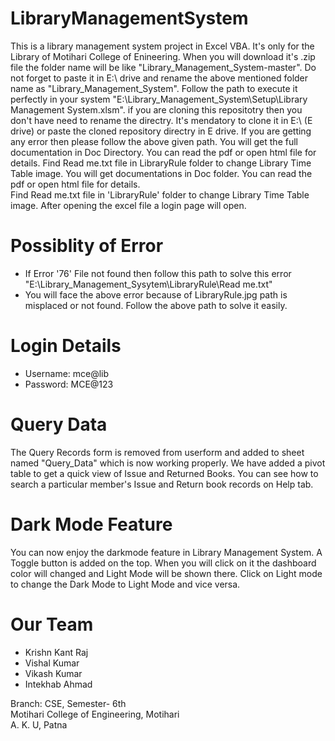 # LibraryManagementSystem

This is a library management system project in Excel VBA. 
It's only for the Library of Motihari College of Enineering. 
When you will download it's .zip file the folder name will be like "Library_Management_System-master".
Do not forget to paste it in E:\ drive and rename the above mentioned folder name as "Library_Management_System". 
Follow the path to execute it perfectly in your system "E:\Library_Management_System\Setup\Library Management System.xlsm". 
if you are cloning this repositotry then you don't have need to rename the directry. 
It's mendatory to clone it in E:\ (E drive) or paste the cloned repository directry in E drive. If you are getting any error then please follow the above given path.
You will get the full documentation in Doc Directory. 
You can read the pdf or open html file for details. 
Find Read me.txt file in LibraryRule folder to change Library Time Table image.
You will get documentations in Doc folder. 
You can read the pdf or open html file for details.  
Find Read me.txt file in 'LibraryRule' folder to change Library Time Table image. 
After opening the excel file a login page will open.

# Possiblity of Error
- If Error '76' File not found then follow this path to solve this error "E:\Library_Management_Sysytem\LibraryRule\Read me.txt"
- You will face the above error because of LibraryRule.jpg path is misplaced or not found. Follow the above path to solve it easily.

# Login Details
- Username: mce@lib
- Password: MCE@123

# Query Data
The Query Records form is removed from userform and added to sheet named "Query_Data" which is now working properly.
We have added a pivot table to get a quick view of Issue and Returned Books.
You can see how to search a particular member's Issue and Return book records on Help tab.

# Dark Mode Feature
You can now enjoy the darkmode feature in Library Management System.
A Toggle button is added on the top. When you will click on it the dashboard color will changed and Light Mode will be shown there.
Click on Light mode to change the Dark Mode to Light Mode and vice versa.

# Our Team

- Krishn Kant Raj
- Vishal Kumar
- Vikash Kumar
- Intekhab Ahmad

Branch: CSE, Semester- 6th<br>
Motihari College of Engineering, Motihari<br>
A. K. U, Patna
